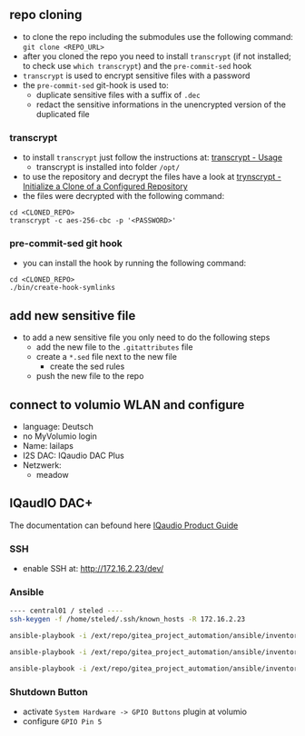 ## repo cloning

- to clone the repo including the submodules use the following command: `git clone <REPO_URL>`
- after you cloned the repo you need to install `transcrypt` (if not installed; to check use `which transcrypt`) and the `pre-commit-sed` hook
- `transcrypt` is used to encrypt sensitive files with a password
- the `pre-commit-sed` git-hook is used to:
    - duplicate sensitive files with a suffix of `.dec`
    - redact the sensitive informations in the unencrypted version of the duplicated file

### transcrypt

- to install `transcrypt` just follow the instructions at: [transcrypt - Usage](https://github.com/elasticdog/transcrypt#usage)
    - transcrypt is installed into folder `/opt/`
- to use the repository and decrypt the files have a look at [trynscrypt - Initialize a Clone of a Configured Repository](https://github.com/elasticdog/transcrypt#initialize-a-clone-of-a-configured-repository)
- the files were decrypted with the following command:

```shell
cd <CLONED_REPO>
transcrypt -c aes-256-cbc -p '<PASSWORD>'
```

### pre-commit-sed git hook

- you can install the hook by running the following command:

```shell
cd <CLONED_REPO>
./bin/create-hook-symlinks
```

## add new sensitive file

- to add a new sensitive file you only need to do the following steps
    - add the new file to the `.gitattributes` file
    - create a `*.sed` file next to the new file
        - create the sed rules
    - push the new file to the repo

## connect to volumio WLAN and configure

- language: Deutsch
- no MyVolumio login
- Name: lailaps
- I2S DAC: IQaudio DAC Plus
- Netzwerk:
    - meadow

## IQaudIO DAC+

The documentation can befound here [IQaudio
Product Guide](https://datasheets.raspberrypi.com/iqaudio/iqaudio-product-brief.pdf)

### SSH
- enable SSH at: http://172.16.2.23/dev/

### Ansible

```bash
---- central01 / steled ----
ssh-keygen -f /home/steled/.ssh/known_hosts -R 172.16.2.23

ansible-playbook -i /ext/repo/gitea_project_automation/ansible/inventories/home/hosts /ext/repo/gitea_project_automation/ansible/lailaps.yml -u volumio --ask-pass --ask-become-pass --become --tags "install"

ansible-playbook -i /ext/repo/gitea_project_automation/ansible/inventories/home/hosts /ext/repo/gitea_project_automation/ansible/lailaps.yml --become --tags "install"

ansible-playbook -i /ext/repo/gitea_project_automation/ansible/inventories/home/hosts /ext/repo/rpi4-volumio-usb-mass-storage/usb_share.yml
```

### Shutdown Button
- activate `System Hardware -> GPIO Buttons` plugin at volumio
- configure `GPIO Pin 5`